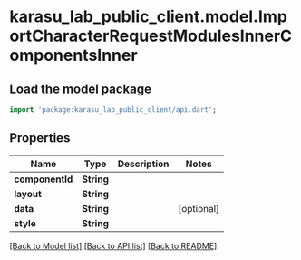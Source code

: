 # karasu_lab_public_client.model.ImportCharacterRequestModulesInnerComponentsInner

## Load the model package
```dart
import 'package:karasu_lab_public_client/api.dart';
```

## Properties
Name | Type | Description | Notes
------------ | ------------- | ------------- | -------------
**componentId** | **String** |  | 
**layout** | **String** |  | 
**data** | **String** |  | [optional] 
**style** | **String** |  | 

[[Back to Model list]](../README.md#documentation-for-models) [[Back to API list]](../README.md#documentation-for-api-endpoints) [[Back to README]](../README.md)


